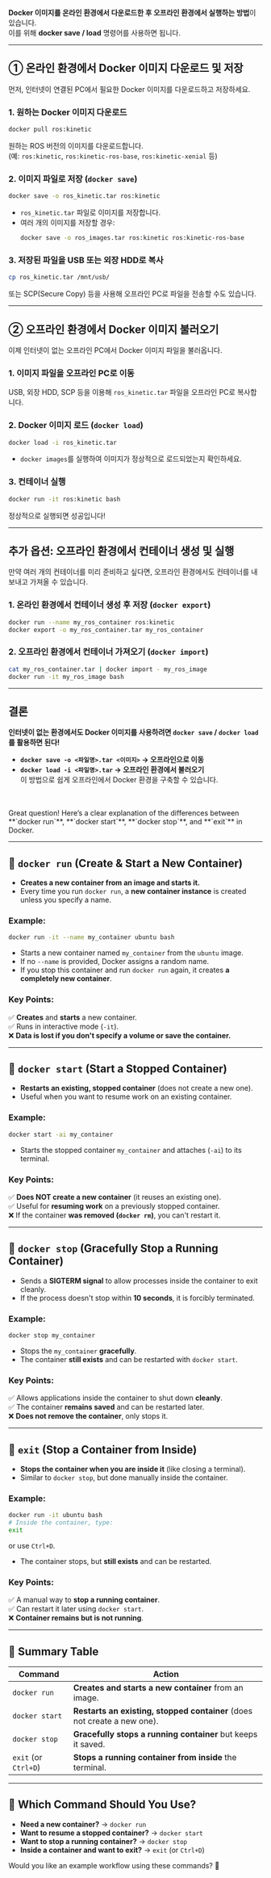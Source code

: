  **Docker 이미지를 온라인 환경에서 다운로드한 후 오프라인 환경에서 실행하는 방법**이 있습니다.  
이를 위해 **docker save / load** 명령어를 사용하면 됩니다.  

---

## **① 온라인 환경에서 Docker 이미지 다운로드 및 저장**
먼저, 인터넷이 연결된 PC에서 필요한 Docker 이미지를 다운로드하고 저장하세요.

### **1. 원하는 Docker 이미지 다운로드**
```bash
docker pull ros:kinetic
```
원하는 ROS 버전의 이미지를 다운로드합니다.  
(예: `ros:kinetic`, `ros:kinetic-ros-base`, `ros:kinetic-xenial` 등)

### **2. 이미지 파일로 저장 (`docker save`)**
```bash
docker save -o ros_kinetic.tar ros:kinetic
```
- `ros_kinetic.tar` 파일로 이미지를 저장합니다.  
- 여러 개의 이미지를 저장할 경우:
  ```bash
  docker save -o ros_images.tar ros:kinetic ros:kinetic-ros-base
  ```

### **3. 저장된 파일을 USB 또는 외장 HDD로 복사**
```bash
cp ros_kinetic.tar /mnt/usb/
```
또는 SCP(Secure Copy) 등을 사용해 오프라인 PC로 파일을 전송할 수도 있습니다.

---

## **② 오프라인 환경에서 Docker 이미지 불러오기**
이제 인터넷이 없는 오프라인 PC에서 Docker 이미지 파일을 불러옵니다.

### **1. 이미지 파일을 오프라인 PC로 이동**
USB, 외장 HDD, SCP 등을 이용해 `ros_kinetic.tar` 파일을 오프라인 PC로 복사합니다.

### **2. Docker 이미지 로드 (`docker load`)**
```bash
docker load -i ros_kinetic.tar
```
- `docker images`를 실행하여 이미지가 정상적으로 로드되었는지 확인하세요.

### **3. 컨테이너 실행**
```bash
docker run -it ros:kinetic bash
```
정상적으로 실행되면 성공입니다!

---

## **추가 옵션: 오프라인 환경에서 컨테이너 생성 및 실행**
만약 여러 개의 컨테이너를 미리 준비하고 싶다면, 오프라인 환경에서도 컨테이너를 내보내고 가져올 수 있습니다.

### **1. 온라인 환경에서 컨테이너 생성 후 저장 (`docker export`)**
```bash
docker run --name my_ros_container ros:kinetic
docker export -o my_ros_container.tar my_ros_container
```

### **2. 오프라인 환경에서 컨테이너 가져오기 (`docker import`)**
```bash
cat my_ros_container.tar | docker import - my_ros_image
docker run -it my_ros_image bash
```

---

## **결론**
**인터넷이 없는 환경에서도 Docker 이미지를 사용하려면 `docker save` / `docker load`를 활용하면 된다!**  
- **`docker save -o <파일명>.tar <이미지>` → 오프라인으로 이동**  
- **`docker load -i <파일명>.tar` → 오프라인 환경에서 불러오기**  
이 방법으로 쉽게 오프라인에서 Docker 환경을 구축할 수 있습니다.


<br>
<br>
Great question! Here’s a clear explanation of the differences between **`docker run`**, **`docker start`**, **`docker stop`**, and **`exit`** in Docker.

---

## **🔹 `docker run` (Create & Start a New Container)**
- **Creates a new container from an image and starts it.**
- Every time you run `docker run`, a **new container instance** is created unless you specify a name.

### **Example:**
```bash
docker run -it --name my_container ubuntu bash
```
- Starts a new container named `my_container` from the `ubuntu` image.
- If no `--name` is provided, Docker assigns a random name.
- If you stop this container and run `docker run` again, it creates **a completely new container**.

### **Key Points:**
✅ **Creates** and **starts** a new container.  
✅ Runs in interactive mode (`-it`).  
❌ **Data is lost if you don't specify a volume or save the container.**  

---

## **🔹 `docker start` (Start a Stopped Container)**
- **Restarts an existing, stopped container** (does not create a new one).
- Useful when you want to resume work on an existing container.

### **Example:**
```bash
docker start -ai my_container
```
- Starts the stopped container `my_container` and attaches (`-ai`) to its terminal.

### **Key Points:**
✅ **Does NOT create a new container** (it reuses an existing one).  
✅ Useful for **resuming work** on a previously stopped container.  
❌ If the container **was removed (`docker rm`)**, you can't restart it.

---

## **🔹 `docker stop` (Gracefully Stop a Running Container)**
- Sends a **SIGTERM signal** to allow processes inside the container to exit cleanly.
- If the process doesn't stop within **10 seconds**, it is forcibly terminated.

### **Example:**
```bash
docker stop my_container
```
- Stops the `my_container` **gracefully**.
- The container **still exists** and can be restarted with `docker start`.

### **Key Points:**
✅ Allows applications inside the container to shut down **cleanly**.  
✅ The container **remains saved** and can be restarted later.  
❌ **Does not remove the container**, only stops it.

---

## **🔹 `exit` (Stop a Container from Inside)**
- **Stops the container when you are inside it** (like closing a terminal).
- Similar to `docker stop`, but done manually inside the container.

### **Example:**
```bash
docker run -it ubuntu bash
# Inside the container, type:
exit
```
or use `Ctrl+D`.

- The container stops, but **still exists** and can be restarted.

### **Key Points:**
✅ A manual way to **stop a running container**.  
✅ Can restart it later using `docker start`.  
❌ **Container remains but is not running**.

---

## **🚀 Summary Table**
| Command        | Action |
|---------------|--------|
| `docker run`  | **Creates and starts a new container** from an image. |
| `docker start` | **Restarts an existing, stopped container** (does not create a new one). |
| `docker stop`  | **Gracefully stops a running container** but keeps it saved. |
| `exit` (or `Ctrl+D`) | **Stops a running container from inside** the terminal. |

---

## **🎯 Which Command Should You Use?**
- **Need a new container?** → `docker run`
- **Want to resume a stopped container?** → `docker start`
- **Want to stop a running container?** → `docker stop`
- **Inside a container and want to exit?** → `exit` (or `Ctrl+D`)

Would you like an example workflow using these commands? 🚀
